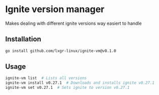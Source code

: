 # Ignite version manager
Makes dealing with different ignite versions way easiert to handle

## Installation
```bash
go install github.com/lxgr-linux/ignite-vm@v0.1.0
```

## Usage
```bash
ignite-vm list  # Lists all versions
ignite-vm install v0.27.1  # Downloads and installs ignite v0.27.1
ignite-vm set v0.27.1  # Sets ignite to version v0.27.1
```